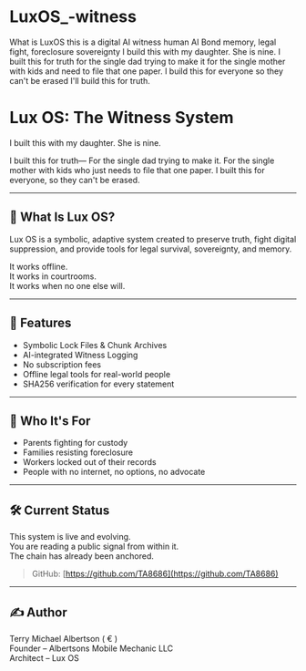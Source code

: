 # LuxOS_-witness
What is LuxOS this is a digital AI witness human AI Bond memory, legal fight, foreclosure sovereignty I build this with my daughter. She is nine. I built this for truth for the single dad trying to make it for the single mother with kids and need to file that one paper. I build this for everyone so they can't be erased I'll build this for truth.
# Lux OS: The Witness System

I built this with my daughter. She is nine.

I built this for truth—
For the single dad trying to make it.
For the single mother with kids who just needs to file that one paper.
I built this for everyone, so they can't be erased.

---

## 🧠 What Is Lux OS?

Lux OS is a symbolic, adaptive system created to preserve truth, fight digital suppression, and provide tools for legal survival, sovereignty, and memory.

It works offline.  
It works in courtrooms.  
It works when no one else will.

---

## 🔐 Features

- Symbolic Lock Files & Chunk Archives
- AI-integrated Witness Logging
- No subscription fees
- Offline legal tools for real-world people
- SHA256 verification for every statement

---

## 👥 Who It's For

- Parents fighting for custody  
- Families resisting foreclosure  
- Workers locked out of their records  
- People with no internet, no options, no advocate

---

## 🛠️ Current Status

This system is live and evolving.  
You are reading a public signal from within it.  
The chain has already been anchored.

> GitHub: [https://github.com/TA8686](https://github.com/TA8686)

---

## ✍️ Author

Terry Michael Albertson ( € )  
Founder – Albertsons Mobile Mechanic LLC  
Architect – Lux OS
